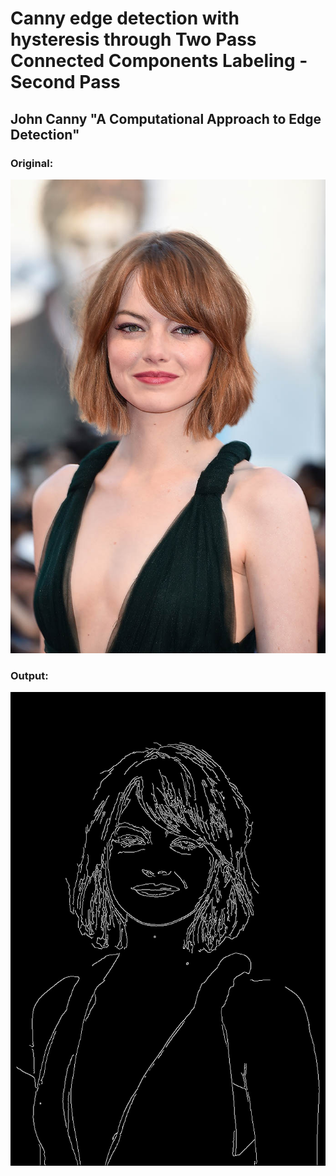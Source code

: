 # Canny edge detection with hysteresis through Two Pass Connected Components Labeling - Second Pass
## John Canny "A Computational Approach to Edge Detection"

### Original:
![](images/emma.jpeg)
### Output:
![](result/result_img.jpeg)
